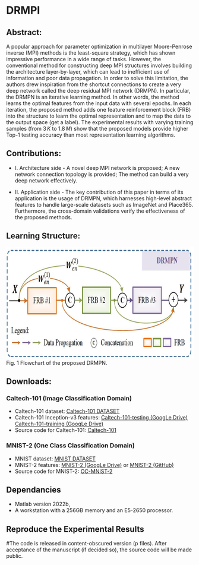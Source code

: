 # DRMPI

## Abstract:

A popular approach for parameter optimization in multilayer Moore-Penrose inverse (MPI) methods is the least-square strategy, which has shown impressive performance in a wide range of tasks. However, the conventional method for constructing deep MPI structures involves building the architecture layer-by-layer, which can lead to inefficient use of information and poor data propagation. In order to solve this limitation, the authors drew inspiration from the shortcut connections to create a very deep network called the deep residual MPI network (DRMPN). In particular, the DRMPN is an iterative learning method. In other words, the method learns the optimal features from the input data with several epochs. In each iteration, the proposed method adds one feature reinforcement block (FRB) into the structure to learn the optimal representation and to map the data to the output space (get a label). The experimental results with varying training samples (from $3\,K$ to $1.8\,M$) show that the proposed models provide higher Top-1 testing accuracy than most representation learning algorithms.

## Contributions:
* I. Architecture side - A novel deep MPI network is proposed; A new network connection topology is provided; The method can build a very deep network effectively.

* II. Application side - The key contribution of this paper in terms of its application is the usage of DRMPN, which harnesses high-level abstract features to handle large-scale datasets such as ImageNet and Place365. Furthermore, the cross-domain validations verify the effectiveness of the proposed methods. 

## Learning Structure:

<img src="https://github.com/W1AE/DRMPI/blob/main/flowchat.jpg" width="590" height="300" />
Fig. 1 Flowchart of the proposed DRMPN.

## Downloads:
### Caltech-101 (Image Classification Domain)
* Caltech-101 dataset: [Caltech-101 DATASET](http://www.vision.caltech.edu/Image_Datasets/Caltech101/)
* Caltech-101 Inception-v3 features: [Caltech-101-testing (GoogLe Drive)](https://drive.google.com/file/d/1W_AFsaCgUdP1rBRnsjS24dWPW9MYCbAQ/view?usp=sharing) [Caltech-101-training (GoogLe Drive)](https://drive.google.com/file/d/1HWK9COAeQFOE4j6Z5wtfvJpkFneVm50Y/view?usp=sharing)
* Source code for Caltech-101: [Caltech-101](https://github.com/W1AE/Retraining/blob/main/Demo_Caltech101.zip)
### MNIST-2 (One Class Classification Domain)
* MNIST dataset: [MNIST DATASET](http://yann.lecun.com/exdb/mnist/)
* MNIST-2 features: [MNIST-2 (GoogLe Drive)](https://drive.google.com/file/d/1kWEMoIbtR8TKJq0X8btXrFqSetzOyHWH/view?usp=sharing) or [MNIST-2 (GitHub)](https://github.com/W1AE/Retraining/blob/main/M_2.mat)
* Source code for MNIST-2: [OC-MNIST-2](https://github.com/W1AE/Retraining/blob/main/Demo_MNIST.zip)

## Dependancies
* Matlab version 2022b,
* A workstation with a 256GB memory and an E5-2650 processor.

## Reproduce the Experimental Results

#The code is released in content-obscured version (p files). After acceptance of the manuscript (if decided so), the source code will be made public.


